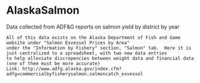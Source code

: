 # AlaskaSalmon
Data collected from ADF&amp;G reports on salmon yield by district by year

    All of this data exists on the Alaska Department of Fish and Game website under "Salmon Exvessel Prices by Area" 
    under the "Information by Fishery" section, "Salmon" tab.  Here it is just centralized to a spreadsheet, with two new data entries
    to help alleviate discrepencies between weight data and financial data (one of them must be more accurate)
    Link: http://www.adfg.alaska.gov/index.cfm?adfg=commercialbyfisherysalmon.salmoncatch_exvessel
